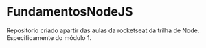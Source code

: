 # FundamentosNodeJS
Repositorio criado apartir das aulas da rocketseat da trilha de Node. Especificamente do módulo 1.
